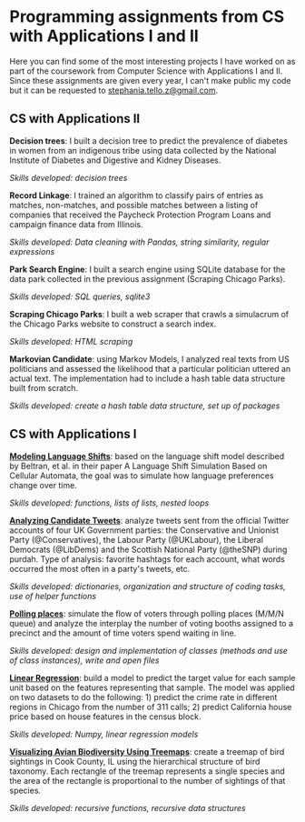 # Programming assignments from CS with Applications I and II

Here you can find some of the most interesting projects I have worked on as part of the coursework from Computer Science with Applications I and II. Since these assignments are given every year, I can't make public my code but it can be requested to <stephania.tello.z@gmail.com>.

## CS with Applications II

**Decision trees**: I built a decision tree to predict the prevalence of diabetes in women from an indigenous tribe using data collected by the National Institute of Diabetes and Digestive and Kidney Diseases.

*Skills developed: decision trees*

**Record Linkage**: I trained an algorithm to classify pairs of entries as matches, non-matches, and possible matches between a listing of companies that received the Paycheck Protection Program Loans and campaign finance data from Illinois.

*Skills developed: Data cleaning with Pandas, string similarity, regular expressions*

**Park Search Engine**: I built a search engine using SQLite database for the data park collected in the previous assignment (Scraping Chicago Parks).

*Skills developed: SQL queries, sqlite3*

**Scraping Chicago Parks**: I built a web scraper that crawls a simulacrum of the Chicago Parks website to construct a search index.

*Skills developed: HTML scraping*

**Markovian Candidate**: using Markov Models, I analyzed real texts from US politicians and assessed the likelihood that a particular politician uttered an actual text. The implementation had to include a hash table data structure built from scratch.

*Skills developed: create a hash table data structure, set up of packages*

## CS with Applications I

**[Modeling Language Shifts](https://classes.cs.uchicago.edu/archive/2022/fall/30121-1/pa/pa2/index.html)**: based on the language shift model described by Beltran, et al. in their paper A Language Shift Simulation Based on Cellular Automata, the goal was to simulate how language preferences change over time.

*Skills developed: functions, lists of lists, nested loops*

**[Analyzing Candidate Tweets](https://classes.cs.uchicago.edu/archive/2022/fall/30121-1/pa/pa3/index.html)**: analyze tweets sent from the official Twitter accounts of four UK Government parties: the Conservative and Unionist Party (@Conservatives), the Labour Party (@UKLabour), the Liberal Democrats (@LibDems) and the Scottish National Party (@theSNP) during purdah. Type of analysis: favorite hashtags for each account, what words occurred the most often in a party's tweets, etc.

*Skills developed: dictionaries, organization and structure of coding tasks, use of helper functions*

**[Polling places](https://classes.cs.uchicago.edu/archive/2022/fall/30121-1/pa/pa4/index.html)**: simulate the flow of voters through polling places (M/M/N queue) and analyze the interplay the number of voting booths assigned to a precinct and the amount of time voters spend waiting in line.

*Skills developed: design and implementation of classes (methods and use of class instances), write and open files*

**[Linear Regression](https://classes.cs.uchicago.edu/archive/2022/fall/30121-1/pa/pa5/index.html)**: build a model to predict the target value for each sample unit based on the features representing that sample. The model was applied on two datasets to do the following: 1) predict the crime rate in different regions in Chicago from the number of 311 calls; 2) predict California house price based on house features in the census block.

*Skills developed: Numpy, linear regression models*

**[Visualizing Avian Biodiversity Using Treemaps](https://classes.cs.uchicago.edu/archive/2022/fall/30121-1/pa/pa6/index.html)**: create a treemap of bird sightings in Cook County, IL using the hierarchical structure of bird taxonomy. Each rectangle of the treemap represents a single species and the area of the rectangle is proportional to the number of sightings of that species. 

*Skills developed: recursive functions, recursive data structures*




